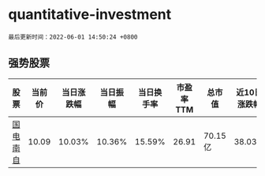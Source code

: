 # quantitative-investment

`最后更新时间：2022-06-01 14:50:24 +0800`

## 强势股票

|股票|当前价|当日涨跌幅|当日振幅|当日换手率|市盈率TTM|总市值|近10日涨跌幅|
|----|----|----|----|----|----|----|----|
|[国电南自](https://xueqiu.com/S/SH600268)|10.09|10.03%|10.36%|15.59%|26.91|70.15亿|38.03%|
